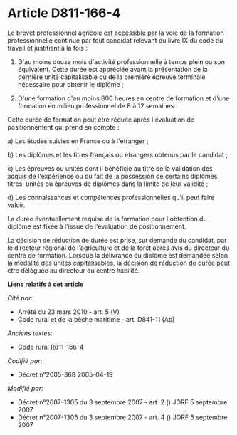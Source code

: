 # Article D811-166-4

Le brevet professionnel agricole est accessible par la voie de la formation professionnelle continue par tout candidat
relevant du livre IX du code du travail et justifiant à la fois :

1. D'au moins douze mois d'activité professionnelle à temps plein ou son équivalent. Cette durée est appréciée avant la
présentation de la dernière unité capitalisable ou de la première épreuve terminale nécessaire pour obtenir le diplôme ;

2. D'une formation d'au moins 800 heures en centre de formation et d'une formation en milieu professionnel de 8 à 12
semaines.

Cette durée de formation peut être réduite après l'évaluation de positionnement qui prend en compte :

a) Les études suivies en France ou à l'étranger ;

b) Les diplômes et les titres français ou étrangers obtenus par le candidat ;

c) Les épreuves ou unités dont il bénéficie au titre de la validation des acquis de l'expérience ou du fait de la possession
de certains diplômes, titres, unités ou épreuves de diplômes dans la limite de leur validité ;

d) Les connaissances et compétences professionnelles qu'il peut faire valoir.

La durée éventuellement requise de la formation pour l'obtention du diplôme est fixée à l'issue de l'évaluation de
positionnement.

La décision de réduction de durée est prise, sur demande du candidat, par le directeur régional de l'agriculture et de la
forêt après avis du directeur du centre de formation. Lorsque la délivrance du diplôme est demandée selon la modalité des
unités capitalisables, la décision de réduction de durée peut être déléguée au directeur du centre habilité.

**Liens relatifs à cet article**

_Cité par_:

  - Arrêté du 23 mars 2010 - art. 5 (V)
  - Code rural et de la pêche maritime - art. D841-11 (Ab)

_Anciens textes_:

  - Code rural R811-166-4

_Codifié par_:

  - Décret n°2005-368 2005-04-19

_Modifié par_:

  - Décret n°2007-1305 du 3 septembre 2007 - art. 2 () JORF 5 septembre 2007
  - Décret n°2007-1305 du 3 septembre 2007 - art. 4 () JORF 5 septembre 2007

